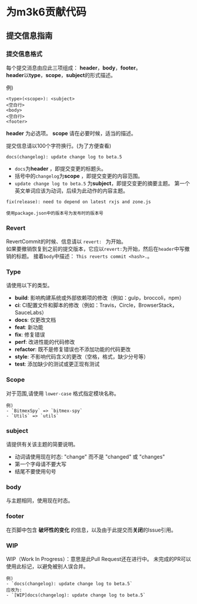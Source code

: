 

# 为m3k6贡献代码  
  
## 提交信息指南  
  
### 提交信息格式  
每个提交消息由应此三项组成： **header**，**body**，**footer**。  
**header**以**type**，**scope**，**subject**的形式描述。  
  
例)  
```  
<type>(<scope>): <subject>  
<空白行>  
<body>  
<空白行>
<footer>  
```  
  
**header** 为必选项。 **scope** 请在必要时候，适当的描述。  
  
提交信息请以100个字符换行。(为了方便查看)  
  
  
```  
docs(changelog): update change log to beta.5  
```  
- `docs`为**header** ，即提交变更的标题头。
- 括号中的`changelog`为**scope** ，即提交变更的内容范围。
- `update change log to beta.5` 为**subject**，即提交变更的摘要主题。
第一个英文单词应该为动词，后续为此动作的内容主题。

```  
fix(release): need to depend on latest rxjs and zone.js  
  
使用package.json中的版本号为发布时的版本号 
```  
  
### Revert  
RevertCommit的时候、信息请以 `revert: ` 为开始。  
如果要撤销恢复到之前的提交版本，它应以`revert:`为开始，然后在`header`中写撤销的标题。 接着`body`中描述： `This reverts commit <hash>.`。  
  
### Type  
请使用以下的类型。  
  
* **build**: 影响构建系统或外部依赖项的修改（例如：gulp，broccoli，npm）  
* **ci**: CI配置文件和脚本的修改（例如：Travis，Circle，BrowserStack，SauceLabs）  
* **docs**: 仅更改文档  
* **feat**: 新功能  
* **fix**: 修复错误  
* **perf**: 改进性能的代码修改  
* **refactor**: 既不是修复错误也不添加功能的代码更改  
* **style**: 不影响代码含义的更改（空格，格式，缺少分号等）  
* **test**: 添加缺少的测试或更正现有测试  
  
### Scope  
对于范围,请使用 `lower-case` 格式指定模块名称。  
  
```text  
例) 
- `BitmexSpy` => `bitmex-spy`  
- `Utils` => `utils` 
```  
  
### subject  
请提供有关该主题的简要说明。  
  
* 动词请使用现在时态: "change" 而不是 "changed" 或 "changes"  
* 第一个字母请不要大写  
* 结尾不要使用句号  
  
### body  
与主题相同，使用现在时态。  
  
### footer  
  
在页脚中包含 **破坏性的变化** 的信息，以及由于此提交而**关闭**的Issue引用。

### WIP

WIP（Work In Progress）：意思是此Pull Request还在进行中。
未完成的PR可以使用此标记，以避免被别人误合并。

```text  
例)
- `docs(changelog): update change log to beta.5` 
应改为:
- `[WIP]docs(changelog): update change log to beta.5`
```  
